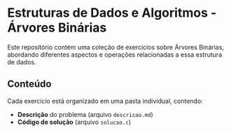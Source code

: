 # Estruturas de Dados e Algoritmos - Árvores Binárias

Este repositório contém uma coleção de exercícios sobre Árvores Binárias, abordando diferentes aspectos e operações relacionadas a essa estrutura de dados.

## Conteúdo

Cada exercício está organizado em uma pasta individual, contendo:
- **Descrição** do problema (arquivo `descricao.md`)
- **Código de solução** (arquivo `solucao.c`)
